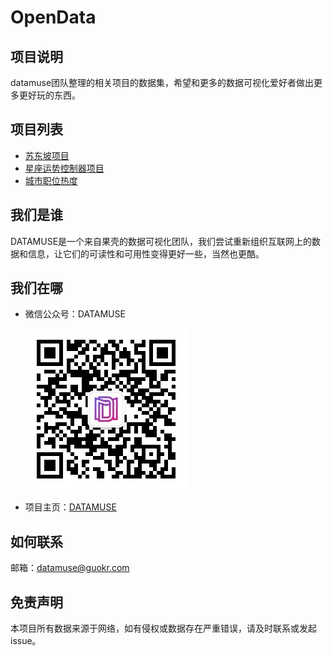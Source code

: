 # OpenData

## 项目说明

datamuse团队整理的相关项目的数据集，希望和更多的数据可视化爱好者做出更多更好玩的东西。
## 项目列表
* [苏东坡项目](/苏东坡/)
* [星座运势控制器项目](/星座/)
* [城市职位热度](/城市职位热度/)

## 我们是谁
DATAMUSE是一个来自果壳的数据可视化团队，我们尝试重新组织互联网上的数据和信息，让它们的可读性和可用性变得更好一些，当然也更酷。

## 我们在哪
* 微信公众号：DATAMUSE


  ![扫码关注我们](/image/Dm_QRcode.jpg)
* 项目主页：[DATAMUSE](https://datamuse.guokr.com)

## 如何联系

邮箱：[datamuse@guokr.com](datamuse@guokr.com)

## 免责声明
本项目所有数据来源于网络，如有侵权或数据存在严重错误，请及时联系或发起issue。
